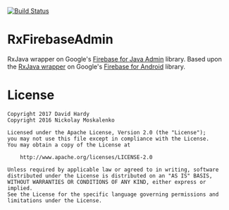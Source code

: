 [![Build Status](https://travis-ci.org/Endran/RxFirebaseAdmin.svg?branch=master)](https://travis-ci.org/Endran/RxFirebaseAdmin)

# RxFirebaseAdmin

RxJava wrapper on Google's [Firebase for Java Admin](https://firebase.google.com/docs/admin/setup) library. Based upon the 
[RxJava wrapper](https://github.com/nmoskalenko/RxFirebase) on Google's [Firebase for Android](https://firebase.google.com/docs/android/setup) library.

# License

    Copyright 2017 David Hardy
    Copyright 2016 Nickolay Moskalenko
    
    Licensed under the Apache License, Version 2.0 (the "License");
    you may not use this file except in compliance with the License.
    You may obtain a copy of the License at
    
        http://www.apache.org/licenses/LICENSE-2.0
    
    Unless required by applicable law or agreed to in writing, software
    distributed under the License is distributed on an "AS IS" BASIS,
    WITHOUT WARRANTIES OR CONDITIONS OF ANY KIND, either express or implied.
    See the License for the specific language governing permissions and
    limitations under the License.
